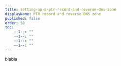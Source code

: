 ```yaml
---
title: setting-up-a-ptr-record-and-reverse-dns-zone
displayName: PTR record and reverse DNS zone
published: false
order: 50
toc:
    --1--: ""
    --1--: ""
    --1--: ""
    --1--: ""
---
```


blabla

